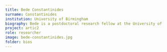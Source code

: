 ```yaml
---
title: Bede Constantinides
surname: Constantinides
institution: University of Birmingham
biography: Bede is a postdoctoral research fellow at the University of Birmingham where he develops computational methods for (meta)genomic epidemiology.
project: artic2
role: researcher
image: bede-constantinides.jpg
folder: bios
---
```


